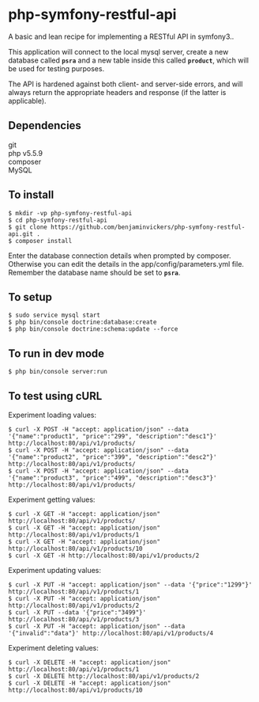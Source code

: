 # php-symfony-restful-api
A basic and lean recipe for implementing a RESTful API in symfony3..

This application will connect to the local mysql server, create a new database
called <strong><code>psra</code></strong> and a new table inside this called
<strong><code>product</code></strong>, which will be used for testing purposes.

The API is hardened against both client- and server-side errors, and will always
return the appropriate headers and response (if the latter is applicable).

Dependencies
-
git  
php v5.5.9  
composer  
MySQL

To install
-
```
$ mkdir -vp php-symfony-restful-api  
$ cd php-symfony-restful-api  
$ git clone https://github.com/benjaminvickers/php-symfony-restful-api.git .  
$ composer install
```
Enter the database connection details when prompted by composer. Otherwise you
can edit the details in the app/config/parameters.yml file. Remember the database
name should be set to <strong><code>psra</code></strong>.

To setup
-
```
$ sudo service mysql start
$ php bin/console doctrine:database:create  
$ php bin/console doctrine:schema:update --force
```

To run in dev mode
-
```
$ php bin/console server:run
```

To test using cURL
-
Experiment loading values:
```
$ curl -X POST -H "accept: application/json" --data '{"name":"product1", "price":"299", "description":"desc1"}' http://localhost:80/api/v1/products/  
$ curl -X POST -H "accept: application/json" --data '{"name":"product2", "price":"399", "description":"desc2"}' http://localhost:80/api/v1/products/  
$ curl -X POST -H "accept: application/json" --data '{"name":"product3", "price":"499", "description":"desc3"}' http://localhost:80/api/v1/products/  
```

Experiment getting values:
```
$ curl -X GET -H "accept: application/json" http://localhost:80/api/v1/products/  
$ curl -X GET -H "accept: application/json" http://localhost:80/api/v1/products/1  
$ curl -X GET -H "accept: application/json" http://localhost:80/api/v1/products/10  
$ curl -X GET -H http://localhost:80/api/v1/products/2
```

Experiment updating values:
```
$ curl -X PUT -H "accept: application/json" --data '{"price":"1299"}' http://localhost:80/api/v1/products/1  
$ curl -X PUT -H "accept: application/json" http://localhost:80/api/v1/products/2  
$ curl -X PUT --data '{"price":"3499"}' http://localhost:80/api/v1/products/3  
$ curl -X PUT -H "accept: application/json" --data '{"invalid":"data"}' http://localhost:80/api/v1/products/4
```

Experiment deleting values:
```
$ curl -X DELETE -H "accept: application/json" http://localhost:80/api/v1/products/1  
$ curl -X DELETE http://localhost:80/api/v1/products/2  
$ curl -X DELETE -H "accept: application/json" http://localhost:80/api/v1/products/10
```
